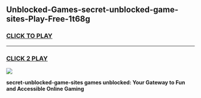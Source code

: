 
## Unblocked-Games-secret-unblocked-game-sites-Play-Free-1t68g
<h3>
<a href="https://premium76.site?title=secret-unblocked-game-sites&ref=20M">CLICK TO PLAY</a></h3>
<hr>

<h3>
<a href="https://premium76.site?title=secret-unblocked-game-sites&ref=20M">CLICK 2 PLAY</a>
  
</h3>

<a href="https://premium76.site?title=secret-unblocked-game-sites&ref=19M"><img src="https://clearcache.store/games.png"></a>


**secret-unblocked-game-sites games unblocked: Your Gateway to Fun and Accessible Online Gaming**
